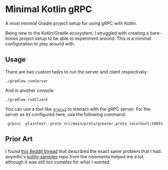 # Minimal Kotlin gRPC
A most minimal Gradle project setup for using gRPC with Kotlin.

Being new to the Kotlin/Gradle ecosystem, I struggled with creating a bare-bones project setup to be able to experiment around. This is a minimal configuration to play around with.

## Usage
There are two custom tasks to run the server and client respectively:
```shell
./gradlew runServer
```
And in another console:
```shell
./gradlew runClient
```

You can use a tool like [`grpcui`](https://github.com/fullstorydev/grpcui) to interact with the gRPC server.
For the server as its configured here, use the following command:
```shell
 grpcui -plaintext -proto src/main/proto/greeter.proto localhost:50051
```

## Prior Art
I found [this Reddit thread](https://www.reddit.com/r/Kotlin/comments/18y2ei1/where_to_find_good_tutorials_kotlin_grpc_gradle/) that described the exact same problem that I had. axymthr's [kotlin-samples](https://github.com/axymthr/kotlin-samples) repo from the comments helped me a lot, although it was still too complex for what I wanted.